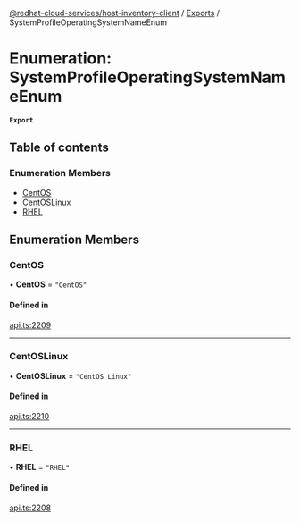 [@redhat-cloud-services/host-inventory-client](../README.md) / [Exports](../modules.md) / SystemProfileOperatingSystemNameEnum

# Enumeration: SystemProfileOperatingSystemNameEnum

**`Export`**

## Table of contents

### Enumeration Members

- [CentOS](SystemProfileOperatingSystemNameEnum.md#centos)
- [CentOSLinux](SystemProfileOperatingSystemNameEnum.md#centoslinux)
- [RHEL](SystemProfileOperatingSystemNameEnum.md#rhel)

## Enumeration Members

### CentOS

• **CentOS** = ``"CentOS"``

#### Defined in

[api.ts:2209](https://github.com/RedHatInsights/javascript-clients/blob/master/packages/host-inventory/api.ts#L2209)

___

### CentOSLinux

• **CentOSLinux** = ``"CentOS Linux"``

#### Defined in

[api.ts:2210](https://github.com/RedHatInsights/javascript-clients/blob/master/packages/host-inventory/api.ts#L2210)

___

### RHEL

• **RHEL** = ``"RHEL"``

#### Defined in

[api.ts:2208](https://github.com/RedHatInsights/javascript-clients/blob/master/packages/host-inventory/api.ts#L2208)
